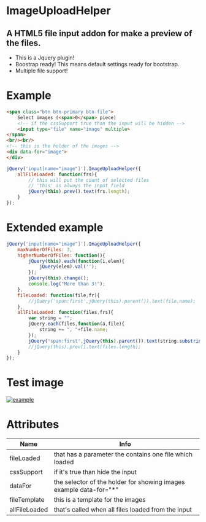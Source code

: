 ImageUploadHelper
=================

## A HTML5 file input addon for make a preview of the files.
* This is a Jquery plugin!
* Boostrap ready!
This means default settings ready for bootstrap.
* Multiple file support!

Example
=================

```HTML
<span class="btn btn-primary btn-file">
	Select images (<span>0</span> piece)
	<!-- if the cssSupport true than the input will be hidden -->
	<input type="file" name="image" multiple>
</span>
<br/><br/>
<!-- this is the holder of the images -->
<div data-for="image">
</div>
```
```Javascript
jQuery('input[name="image"]').ImageUploadHelper({
	allFileLoaded: function(frs){
		// this will put the count of selected files
		// 'this' is always the input field
		jQuery(this).prev().text(frs.length);
	}
});
```

Extended example
==================
```javascript
jQuery('input[name="image"]').ImageUploadHelper({
	maxNumberOfFiles: 3,
	higherNumberOfFiles: function(){
		jQuery(this).each(function(i,elem){
			jQuery(elem).val('');
		});
		jQuery(this).change();
		console.log("More than 3!");
	},
	fileLoaded: function(file,fr){
		//jQuery('span:first',jQuery(this).parent()).text(file.name);
	},
	allFileLoaded: function(files,frs){
		var string = "";
		jQuery.each(files,function(a,file){
			string += ", "+file.name;
		});
		jQuery('span:first',jQuery(this).parent()).text(string.substring(2));
		//jQuery(this).prev().text(files.length);
	}
});
```

Test image
=======

[![example](http://imageshack.com/a/img600/5654/f47k.png)](#example)

Attributes
==================

| Name  | Info |
| ------------- | ------------- |
| fileLoaded | that has a parameter the contains one file which loaded |
| cssSupport | if it's true than hide the input |
| dataFor | the selector of the holder for showing images example data-for="*" |
| fileTemplate | this is a template for the images |
| allFileLoaded | that's called when all files loaded from the input |

